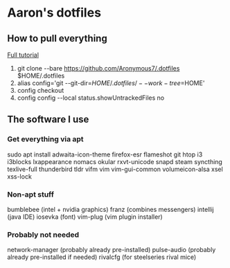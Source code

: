 # Aaron's dotfiles
## How to pull everything

[Full tutorial](https://www.atlassian.com/git/tutorials/dotfiles)

1. git clone --bare https://github.com/Aronymous7/.dotfiles $HOME/.dotfiles
2. alias config='git --git-dir=$HOME/.dotfiles/ --work-tree=$HOME'
3. config checkout
4. config config --local status.showUntrackedFiles no

## The software I use
### Get everything via apt

sudo apt install adwaita-icon-theme firefox-esr flameshot git htop i3 i3blocks lxappearance nomacs okular rxvt-unicode snapd steam syncthing texlive-full thunderbird tldr vifm vim vim-gui-common volumeicon-alsa xsel xss-lock

### Non-apt stuff

bumblebee (intel + nvidia graphics)
franz (combines messengers)
intellij (java IDE)
iosevka (font)
vim-plug (vim plugin installer)

### Probably not needed

network-manager (probably already pre-installed)
pulse-audio (probably already pre-installed if needed)
rivalcfg (for steelseries rival mice)

